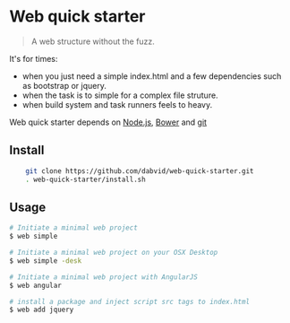 # Web quick starter

> A web structure without the fuzz.

It's for times:

* when you just need a simple index.html and a few dependencies such as bootstrap or jquery.
* when the task is to simple for a complex file struture.
* when build system and task runners feels to heavy.

Web quick starter depends on [Node.js](http://nodejs.org/), [Bower](http://bower.io) and [git](http://git-scm.com/)

## Install

```sh
    git clone https://github.com/dabvid/web-quick-starter.git
    . web-quick-starter/install.sh
```

## Usage

```sh
# Initiate a minimal web project
$ web simple

# Initiate a minimal web project on your OSX Desktop
$ web simple -desk

# Initiate a minimal web project with AngularJS
$ web angular

# install a package and inject script src tags to index.html
$ web add jquery
```
